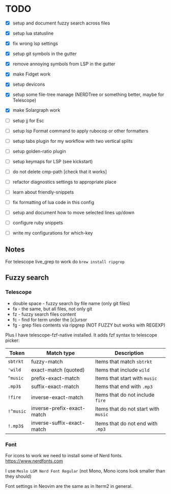 # TODO
- [x] setup and document fuzzy search across files
- [x] setup lua statusline
- [x] fix wrong lsp settings
- [x] setup git symbols in the gutter
- [x] remove annoying symbols from LSP in the gutter
- [x] make Fidget work 
- [x] setup devicons
- [x] setup some file-tree manage (NERDTree or something better, maybe for Telescope)
- [x] make Solargraph work
- [ ] setup jj for Esc
- [ ] setup lsp Format command to apply rubocop or other formatters
- [ ] setup tabs plugin for my workflow with two vertical splits
- [ ] setup golden-ratio plugin

- [ ] setup keymaps for LSP (see kickstart)
- [ ] do not delete cmp-path [check that it works]
- [ ] refactor diagnostics settings to appropriate place

- [ ] learn about friendly-snippets
- [ ] fix formatting of lua code in this config
- [ ] setup and document how to move selected lines up/down
- [ ] configure ruby snippets 
- [ ] write my configurations for which-key

## Notes
For telescope live_grep to work do `brew install ripgrep`

## Fuzzy search

### Telescope
- double space - fuzzy search by file name (only git files)
- <leader>fa - the same, but all files, not only git 
- <leader>fz - fuzzy search files content
- <leader>fc - find for term under the [c]ursor 
- <leader>fg - grep files contents via ripgrep (NOT FUZZY but works with REGEXP)

Plus I have telescope-fzf-native installed. It adds fzf syntax to telescope picker:

| Token     | Match type                 | Description                          |
| --------- | -------------------------- | ------------------------------------ |
| `sbtrkt`  | fuzzy-match                | Items that match `sbtrkt`            |
| `'wild`   | exact-match (quoted)       | Items that include `wild`            |
| `^music`  | prefix-exact-match         | Items that start with `music`        |
| `.mp3$`   | suffix-exact-match         | Items that end with `.mp3`           |
| `!fire`   | inverse-exact-match        | Items that do not include `fire`     |
| `!^music` | inverse-prefix-exact-match | Items that do not start with `music` |
| `!.mp3$`  | inverse-suffix-exact-match | Items that do not end with `.mp3`    |

### Font
For icons to work we need to install some of Nerd fonts. https://www.nerdfonts.com

I use `Meslo LGM Nerd Font Regular` (not Mono, Mono icons look smaller than they should)

Font settings in Neovim are the same as in Iterm2 in general.
